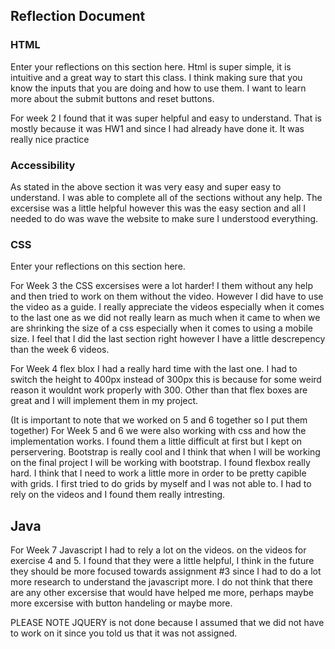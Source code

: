 ## Reflection Document

### HTML

Enter your reflections on this section here.
Html is super simple, it is intuitive and a great
way to start this class. I think making sure that you
know the inputs that you are doing and how to use them. 
I want to learn more about the submit buttons and reset 
buttons.


For week 2 I found that it was super helpful and easy to understand.
That is mostly because it was HW1 and since I had already have done it.
It was really nice practice

### Accessibility

As stated in the above section it was very easy and super
easy to understand. I was able to complete all of the sections without any help. The excersise was a little helpful however this was the easy section and all I needed to do was wave the website to make sure I understood everything. 

### CSS

Enter your reflections on this section here.

For Week 3 the CSS excersises were a lot harder! I them without any help and then tried to work on them without the video. However I did have to use the video as a guide. I really appreciate the videos especially when it comes to the last one as we did not really learn as much when it came to when we are shrinking the size of a css especially when it comes to using a mobile size. I feel that I did the last section right however I have a little descrepency than the week 6 videos. 


For Week 4 flex blox I had a really hard time with the last one. I had to switch the height to 400px instead of 300px this is because for some weird reason it wouldnt work properly with 300. Other than that flex boxes are great and I will implement them in my project.


(It is important to note that we worked on 5 and 6 together so I put them together)
For Week 5 and 6 we were also working with css and how the implementation works. I found them a little difficult at first but I kept on perservering. Bootstrap is really cool and I think that when I will be working on the final project I will be working with bootstrap. I found flexbox really hard. I think that I need to work a little more in order to be pretty capible with grids. I first tried to do grids by myself and I was not able to. I had to rely on the videos and I found them really intresting. 

## Java

For Week 7 Javascript I had to rely a lot on the videos. on the videos for exercise 4 and 5. I found that they were a little helpful, I think in the future they should be more focused towards assignment #3 since I had to do a lot more research to understand the javascript more. I do not think that there are any other excersise that would have helped me more, perhaps maybe more excersise with button handeling or maybe more. 

PLEASE NOTE JQUERY is not done because I assumed that we did not have to work on it since you told us that it was not assigned. 